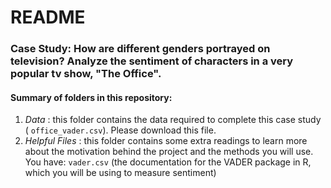 # README

### Case Study: How are different genders portrayed on television?  Analyze the sentiment of characters in a very popular tv show, "The Office".

#### Summary of folders in this repository:

1. *Data* : this folder contains the data required to complete this case study ( `office_vader.csv`).  Please download this file.
2. *Helpful Files* : this folder contains some extra readings to learn more about the motivation behind the project and the methods you will use. You have: `vader.csv` (the documentation for the VADER package in R, which you will be using to measure sentiment)


